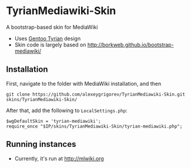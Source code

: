 # TyrianMediawiki-Skin

A bootstrap-based skin for MediaWiki


- Uses [Gentoo Tyrian](https://github.com/gentoo/tyrian) design 
- Skin code is largely based on http://borkweb.github.io/bootstrap-mediawiki/


## Installation 

First, navigate to the folder with MediaWiki installation, and then

	git clone https://github.com/alexeygrigorev/TyrianMediawiki-Skin.git skins/TyrianMediawiki-Skin/

After that, add the following to `LocalSettings.php`:

	$wgDefaultSkin = 'tyrian-mediawiki';
	require_once "$IP/skins/TyrianMediawiki-Skin/tyrian-mediawiki.php";



## Running instances 

- Currently, it's run at http://mlwiki.org
